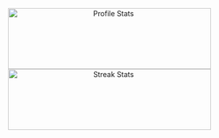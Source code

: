 <p align="center">
    <img width="400" height="120" src="https://github-readme-stats.vercel.app/api?username=BinaryFool-Hub&theme=github&show_icons=true&locale=cn&count_private=true&include_all_commits=true&hide=prs,issues" alt="Profile Stats" title="Profile Stats" />
    <img width="400" height="120" src="https://github-readme-stats.vercel.app/api/top-langs/?username=BinaryFool-Hub&layout=compact&locale=cn&theme=github" alt="Streak Stats" title="Streak Stats" />
</p>
